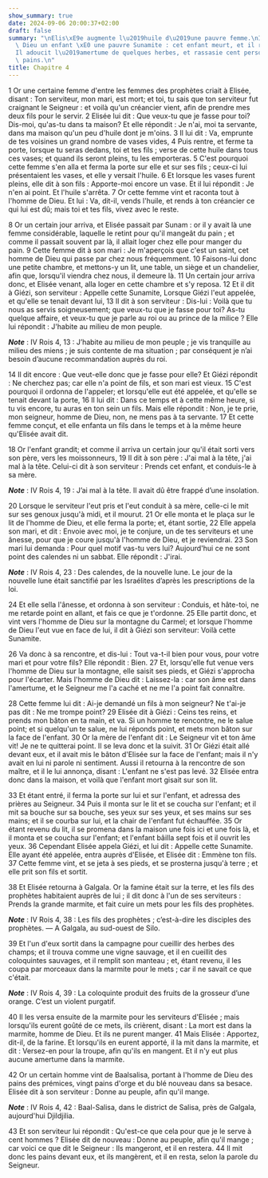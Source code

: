 ```yaml
---
show_summary: true
date: 2024-09-06 20:00:37+02:00
draft: false
summary: "\nElis\xE9e augmente l\u2019huile d\u2019une pauvre femme.\nIl obtient de\
  \ Dieu un enfant \xE0 une pauvre Sunamite : cet enfant meurt, et il ressuscite.\n\
  Il adoucit l\u2019amertume de quelques herbes, et rassasie cent personnes avec quelques\
  \ pains.\n"
title: Chapitre 4
---
```





1 Or une certaine femme d'entre les femmes des prophètes criait à Elisée, disant : Ton serviteur, mon mari, est mort; et toi, tu sais que ton serviteur fut craignant le Seigneur : et voilà qu'un créancier vient, afin de prendre mes deux fils pour le servir. 2 Elisée lui dit : Que veux-tu que je fasse pour toi? Dis-moi, qu'as-tu dans ta maison? Et elle répondit : Je n'ai, moi ta servante, dans ma maison qu'un peu d'huile dont je m'oins. 3 Il lui dit : Va, emprunte de tes voisines un grand nombre de vases vides, 4 Puis rentre, et ferme ta porte, lorsque tu seras dedans, toi et tes fils ; verse de cette huile dans tous ces vases; et quand ils seront pleins, tu les emporteras. 5 C'est pourquoi cette femme s'en alla et ferma la porte sur elle et sur ses fils ; ceux-ci lui présentaient les vases, et elle y versait l'huile. 6 Et lorsque les vases furent pleins, elle dit à son fils : Apporte-moi encore un vase. Et il lui répondit : Je n'en ai point. Et l'huile s'arrêta. 7 Or cette femme vint et raconta tout à l'homme de
Dieu. Et lui : Va, dit-il, vends l'huile, et rends à ton créancier ce qui lui est dû; mais toi et tes fils, vivez avec le reste.


8 Or un certain jour arriva, et Elisée passait par Sunam : or il y avait là une femme considérable, laquelle le retint pour qu'il mangeât du pain ; et comme il passait souvent par là, il allait loger chez elle pour manger du pain. 9 Cette femme dit à son mari : Je m'aperçois que c'est un saint, cet homme de Dieu qui passe par chez nous fréquemment. 10 Faisons-lui donc une petite chambre, et mettons-y un lit, une table, un siège et un chandelier, afin que, lorsqu'il viendra chez nous, il demeure là. 11 Un certain jour arriva donc, et Elisée venant, alla loger en cette chambre et s'y reposa. 12 Et il dit à Giézi, son serviteur : Appelle cette Sunamite, Lorsque Giézi l'eut appelée, et qu'elle se tenait devant lui, 13 Il dit à son serviteur : Dis-lui : Voilà que tu nous as servis soigneusement; que veux-tu que je fasse pour toi? As-tu quelque affaire, et veux-tu que je parle au roi ou au prince de la milice ? Elle lui répondit : J'habite au milieu de mon peuple.

***Note*** :  IV Rois 4, 13 : J’habite au milieu de mon peuple ; je vis tranquille au milieu des miens ; je suis contente de ma situation ; par conséquent je n’ai besoin d’aucune recommandation auprès du roi.

14 Il dit encore : Que veut-elle donc que je fasse pour elle? Et Giézi répondit : Ne cherchez pas; car elle n'a point de fils, et son mari est vieux. 15 C'est pourquoi il ordonna de l'appeler; et lorsqu'elle eut été appelée, et qu'elle se tenait devant la porte, 16 Il lui dit : Dans ce temps et à cette même heure, si tu vis encore, tu auras en ton sein un fils. Mais elle répondit : Non, je te prie, mon seigneur, homme de Dieu, non, ne mens pas à ta servante. 17 Et cette femme conçut, et elle enfanta un fils dans le temps et à la même heure qu'Elisée avait dit.


18 Or l'enfant grandit; et comme il arriva un certain jour qu'il était sorti vers son père, vers les moissonneurs, 19 Il dit à son père : J'ai mal à la tête, j'ai mal à la tête. Celui-ci dit à son serviteur : Prends cet enfant, et conduis-le à sa mère.

***Note*** :  IV Rois 4, 19 : J’ai mal à la tête. Il avait dû être frappé d’une insolation.

20 Lorsque le serviteur l'eut pris et l'eut conduit à sa mère, celle-ci le mit sur ses genoux jusqu'à midi, et il mourut. 21 Or elle monta et le plaça sur le lit de l'homme de Dieu, et elle ferma la porte; et, étant sortie, 22 Elle appela son mari, et dit : Envoie avec moi, je te conjure, un de tes serviteurs et une ânesse, pour que je coure jusqu'à l'homme de Dieu, et je reviendrai. 23 Son mari lui demanda : Pour quel motif vas-tu vers lui? Aujourd'hui ce ne sont point des calendes ni un sabbat. Elle répondit : J'irai.

***Note*** :  IV Rois 4, 23 : Des calendes, de la nouvelle lune. Le jour de la nouvelle lune était sanctifié par les Israélites d’après les prescriptions de la loi.

24 Et elle sella l'ânesse, et ordonna à son serviteur : Conduis, et hâte-toi, ne me retarde point en allant, et fais ce que je t'ordonne. 25 Elle partit donc, et vint vers l'homme de Dieu sur la montagne du Carmel; et lorsque l'homme de Dieu l'eut vue en face de lui, il dit à Giézi son serviteur: Voilà cette Sunamite.


26 Va donc à sa rencontre, et dis-lui : Tout va-t-il bien pour vous, pour votre mari et pour votre fils? Elle répondit : Bien. 27 Et, lorsqu'elle fut venue vers l'homme de Dieu sur la montagne, elle saisit ses pieds, et Giézi s'approcha pour l'écarter. Mais l'homme de Dieu dit : Laissez-la : car son âme est dans l'amertume, et le Seigneur me l'a caché et ne me l'a point fait connaître.


28 Cette femme lui dit : Ai-je demandé un fils à mon seigneur? Ne t'ai-je pas dit : Ne me trompe point? 29 Elisée dit à Giézi : Ceins tes reins, et prends mon bâton en ta main, et va. Si un homme te rencontre, ne le salue point; et si quelqu'un te salue, ne lui réponds point, et mets mon bâton sur la face de l'enfant. 30 Or la mère de l'enfant dit : Le Seigneur vit et ton âme vit! Je ne te quitterai point. Il se leva donc et la suivit. 31 Or Giézi était allé devant eux, et il avait mis le bâton d'Elisée sur la face de l'enfant; mais il n'y avait en lui ni parole ni sentiment. Aussi il retourna à la rencontre de son maître, et il le lui annonça, disant : L'enfant ne s'est pas levé. 32 Elisée entra donc dans la maison, et voilà que l'enfant mort gisait sur son lit.


33 Et étant entré, il ferma la porte sur lui et sur l'enfant, et adressa des prières au Seigneur. 34 Puis il monta sur le lit et se coucha sur l'enfant; et il mit sa bouche sur sa bouche, ses yeux sur ses yeux, et ses mains sur ses mains; et il se courba sur lui, et la chair de l'enfant fut échauffée. 35 Or étant revenu du lit, il se promena dans la maison une fois ici et une fois là, et il monta et se coucha sur l'enfant; et l'enfant bâilla sept fois et il ouvrit les yeux. 36 Cependant Elisée appela Giézi, et lui dit : Appelle cette Sunamite. Elle ayant été appelée, entra auprès d'Elisée, et Elisée dit : Emmène ton fils. 37 Cette femme vint, et se jeta à ses pieds, et se prosterna jusqu'à terre ; et elle prit son fils et sortit.


38 Et Elisée retourna à Galgala. Or la famine était sur la terre, et les fils des prophètes habitaient auprès de lui ; il dit donc à l'un de ses serviteurs : Prends la grande marmite, et fait cuire un mets pour les fils des prophètes.

***Note*** :  IV Rois 4, 38 : Les fils des prophètes ; c’est-à-dire les disciples des prophètes. ― A Galgala, au sud-ouest de Silo.

39 Et l'un d'eux sortit dans la campagne pour cueillir des herbes des champs; et il trouva comme une vigne sauvage, et il en cueillit des coloquintes sauvages, et il remplit son manteau ; et, étant revenu, il les coupa par morceaux dans la marmite pour le mets ; car il ne savait ce que c'était.

***Note*** :  IV Rois 4, 39 : La coloquinte produit des fruits de la grosseur d’une orange. C’est un violent purgatif.

40 Il les versa ensuite de la marmite pour les serviteurs d'Elisée ; mais lorsqu'ils eurent goûté de ce mets, ils crièrent, disant : La mort est dans la marmite, homme de Dieu. Et ils ne purent manger. 41 Mais Elisée : Apportez, dit-il, de la farine. Et lorsqu'ils en eurent apporté, il la mit dans la marmite, et dit : Versez-en pour la troupe, afin qu'ils en mangent. Et il n'y eut plus aucune amertume dans la marmite.


42 Or un certain homme vint de Baalsalisa, portant à l'homme de Dieu des pains des prémices, vingt pains d'orge et du blé nouveau dans sa besace. Elisée dit à son serviteur : Donne au peuple, afin qu'il mange.

***Note*** :  IV Rois 4, 42 : Baal-Salisa, dans le district de Salisa, près de Galgala, aujourd'hui Djildjilia.

43 Et son serviteur lui répondit : Qu'est-ce que cela pour que je le serve à cent hommes ? Elisée dit de nouveau : Donne au peuple, afin qu'il mange ; car voici ce que dit le Seigneur : Ils mangeront, et il en restera. 44 Il mit donc les pains devant eux, et ils mangèrent, et il en resta, selon la parole du Seigneur.

